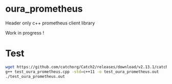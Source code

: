 # oura_prometheus
Header only c++ prometheus client library

Work in progress !


# Test
```bash
wget https://github.com/catchorg/Catch2/releases/download/v2.13.1/catch.hpp
g++ test_oura_prometheus.cpp -std=c++11 -o test_oura_prometheus.out
./test_oura_prometheus.out
```